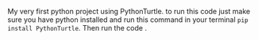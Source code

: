 My very first python project using PythonTurtle. to run this code just make sure you have python installed and run this command in your terminal `pip install PythonTurtle`. Then run the code .